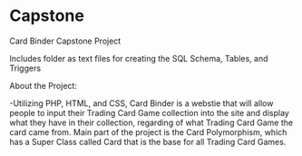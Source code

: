 # Capstone
Card Binder Capstone Project

Includes folder as text files for creating the SQL Schema, Tables, and Triggers

About the Project: 

-Utilizing PHP, HTML, and CSS, Card Binder is a webstie that will allow people to input their Trading Card Game collection into the site and display what they have in their collection, regarding of what Trading Card Game the card came from. Main part of the project is the Card Polymorphism, which has a Super Class called Card that is the base for all Trading Card Games. 
